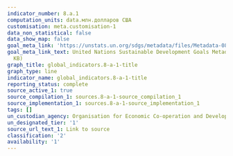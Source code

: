 ```yaml
---
indicator_number: 8.a.1
computation_units: data.млн.долларов США
customisation: meta.customisation-1
data_non_statistical: false
data_show_map: false
goal_meta_link: 'https://unstats.un.org/sdgs/metadata/files/Metadata-08-0A-01.pdf '
goal_meta_link_text: United Nations Sustainable Development Goals Metadata (PDF 208
  KB)
graph_title: global_indicators.8-a-1-title
graph_type: line
indicator_name: global_indicators.8-a-1-title
reporting_status: complete
source_active_1: true
source_compilation_1: sources.8-a-1-source_compilation_1
source_implementation_1: sources.8-a-1-source_implementation_1
tags: []
un_custodian_agency: Organisation for Economic Co-operation and Development (OECD)
un_designated_tier: '1'
source_url_text_1: Link to source
classification: '2'
availability: '1'
---
```

